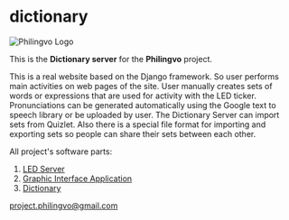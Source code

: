 # dictionary

![Philingvo Logo](https://user-images.githubusercontent.com/108828980/177620920-a224e706-581a-4cfe-a0db-082f95e7a01a.png)

This is the **Dictionary server** for the **Philingvo** project.

This is a real website based on the Django framework. So user performs main activities on web pages of the site.
User manually creates sets of words or expressions that are used for activity with the LED ticker.
Pronunciations can be generated automatically using the Google text to speech library or be uploaded by user.
The Dictionary Server can import sets from Quizlet. Also there is a special file format for importing and exporting sets so people can share their sets between each other.

All project's software parts:
1. [LED Server](https://github.com/philingvo/led_server)
2. [Graphic Interface Application](https://github.com/philingvo/remote_unit_interface)
3. [Dictionary](https://github.com/philingvo/dictionary)

project.philingvo@gmail.com
